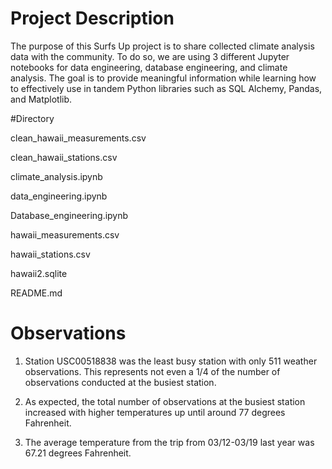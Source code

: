 # Project Description

The purpose of this Surfs Up project is to share collected climate analysis data with the community. To do so, we are using 3 different Jupyter notebooks for data engineering, database engineering, and climate analysis. The goal is to provide meaningful information while learning how to effectively use in tandem Python libraries such as SQL Alchemy, Pandas, and Matplotlib.

#Directory

clean_hawaii_measurements.csv

clean_hawaii_stations.csv

climate_analysis.ipynb

data_engineering.ipynb

Database_engineering.ipynb

hawaii_measurements.csv

hawaii_stations.csv

hawaii2.sqlite

README.md

# Observations

1. Station USC00518838 was the least busy station with only 511 weather observations. This represents not even a 1/4 of the number of observations conducted at the busiest station.

2. As expected, the total number of observations at the busiest station increased with higher temperatures up until around 77 degrees Fahrenheit. 

3. The average temperature from the trip from 03/12-03/19 last year was 67.21 degrees Fahrenheit. 

